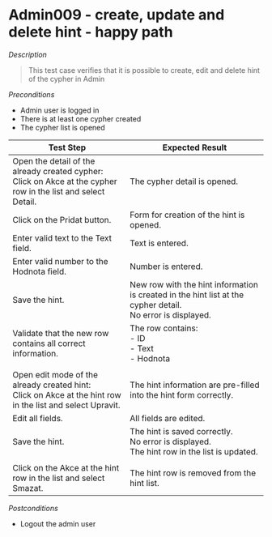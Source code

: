 # Admin009 - create, update and delete hint - happy path

*Description*
>This test case verifies that it is possible to create, edit and delete hint of the cypher in Admin


*Preconditions*
* Admin user is logged in
* There is at least one cypher created
* The cypher list is opened

|Test Step|Expected Result|
|---------|---------------|
|Open the detail of the already created cypher:<br>Click on Akce at the cypher row in the list and select Detail.|The cypher detail is opened.|
|Click on the Pridat button.|Form for creation of the hint is opened.|
|Enter valid text to the Text field.|Text is entered.|
|Enter valid number to the Hodnota field.|Number is entered.|
|Save the hint.|New row with the hint information is created in the hint list at the cypher detail.<br>No error is displayed.|
|Validate that the new row contains all correct information.|The row contains:<br>- ID<br>- Text<br>- Hodnota|
|||
|Open edit mode of the already created hint:<br>Click on Akce at the hint row in the list and select Upravit.|The hint information are pre-filled into the hint form correctly.|
|Edit all fields.|All fields are edited.|
|Save the hint.|The hint is saved correctly.<br>No error is displayed.<br>The hint row in the list is updated.|
|||
|Click on the Akce at the hint row in the list and select Smazat.|The hint row is removed from the hint list.|

*Postconditions*
* Logout the admin user
